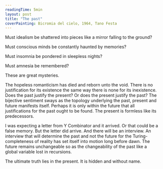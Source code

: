 ```yaml
---
readingTime: 5min
layout: post
title: "The past"
coverPainting: Bicromia del cielo, 1964, Tano Festa
---
```

Must idealism be shattered into pieces like a mirror falling to the ground?

Must conscious minds be constantly haunted by memories?

Must insomnia be pondered in sleepless nights?

Must amnesia be remembered?

These are great mysteries.

The hopeless romanticism has died and reborn unto the void. There is no justification for its existence the same way there is none for its inexistence. Does the past justify the present? Or does the present justify the past? The bijective sentiment sways as the topology underlying the past, present and future manifests itself. Perhaps it is only within the future that all justifications for the past ought to be found. The present is formless like its predecessors.

I was expecting a letter from Y Combinator and it arrived. Or that could be a false memory. But the letter did arrive. And there will be an interview. An interview that will determine the past and not the future for the Turing-completeness of reality has set itself into motion long before dawn. The future remains unchangeable so as the changeability of the past like a global variable lost in recursions.

The ultimate truth lies in the present. It is hidden and without name.
